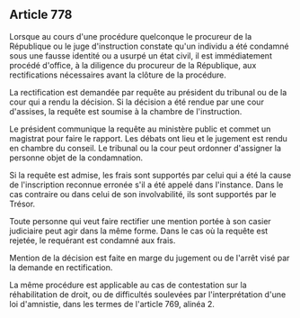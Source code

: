 Article 778
----
Lorsque au cours d'une procédure quelconque le procureur de la République ou le
juge d'instruction constate qu'un individu a été condamné sous une fausse
identité ou a usurpé un état civil, il est immédiatement procédé d'office, à la
diligence du procureur de la République, aux rectifications nécessaires avant la
clôture de la procédure.

La rectification est demandée par requête au président du tribunal ou de la cour
qui a rendu la décision. Si la décision a été rendue par une cour d'assises, la
requête est soumise à la chambre de l'instruction.

Le président communique la requête au ministère public et commet un magistrat
pour faire le rapport. Les débats ont lieu et le jugement est rendu en chambre
du conseil. Le tribunal ou la cour peut ordonner d'assigner la personne objet de
la condamnation.

Si la requête est admise, les frais sont supportés par celui qui a été la cause
de l'inscription reconnue erronée s'il a été appelé dans l'instance. Dans le cas
contraire ou dans celui de son involvabilité, ils sont supportés par le Trésor.

Toute personne qui veut faire rectifier une mention portée à son casier
judiciaire peut agir dans la même forme. Dans le cas où la requête est rejetée,
le requérant est condamné aux frais.

Mention de la décision est faite en marge du jugement ou de l'arrêt visé par la
demande en rectification.

La même procédure est applicable au cas de contestation sur la réhabilitation de
droit, ou de difficultés soulevées par l'interprétation d'une loi d'amnistie,
dans les termes de l'article 769, alinéa 2.
